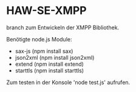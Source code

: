HAW-SE-XMPP
===========

branch zum Entwickeln der XMPP Bibliothek.

Benötigte node.js Module:

 * sax-js	(npm install sax)
 * json2xml	(npm install json2xml)
 * extend	(npm install extend)
 * starttls	(npm install starttls)

Zum testen in der Konsole 'node test.js' aufrufen.
